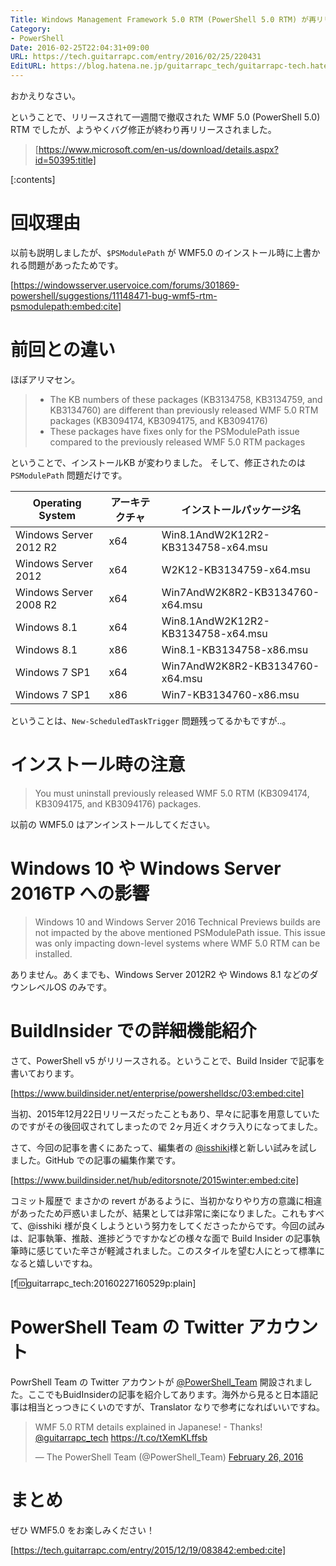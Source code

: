 ```yaml
---
Title: Windows Management Framework 5.0 RTM (PowerShell 5.0 RTM) が再リリースされました
Category:
- PowerShell
Date: 2016-02-25T22:04:31+09:00
URL: https://tech.guitarrapc.com/entry/2016/02/25/220431
EditURL: https://blog.hatena.ne.jp/guitarrapc_tech/guitarrapc-tech.hatenablog.com/atom/entry/10328537792364785072
---
```


おかえりなさい。

ということで、リリースされて一週間で撤収された WMF 5.0 (PowerShell 5.0) RTM でしたが、ようやくバグ修正が終わり再リリースされました。

> [https://www.microsoft.com/en-us/download/details.aspx?id=50395:title]


[:contents]

# 回収理由

以前も説明しましたが、`$PSModulePath` が WMF5.0 のインストール時に上書かれる問題があったためです。

[https://windowsserver.uservoice.com/forums/301869-powershell/suggestions/11148471-bug-wmf5-rtm-psmodulepath:embed:cite]


# 前回との違い

ほぼアリマセン。

> - The KB numbers of these packages (KB3134758, KB3134759, and KB3134760) are different than previously released WMF 5.0 RTM packages (KB3094174, KB3094175, and KB3094176)
> - These packages have fixes only for the PSModulePath issue compared to the previously released WMF 5.0 RTM packages

ということで、インストールKB が変わりました。
そして、修正されたのは `PSModulePath` 問題だけです。

Operating System	| アーキテクチャ	| インストールパッケージ名
---- | ---- | ----
Windows Server 2012 R2	| x64	| Win8.1AndW2K12R2-KB3134758-x64.msu
Windows Server 2012	| x64	| W2K12-KB3134759-x64.msu
Windows Server 2008 R2	| x64	| Win7AndW2K8R2-KB3134760-x64.msu
Windows 8.1	| x64	| Win8.1AndW2K12R2-KB3134758-x64.msu
Windows 8.1	| x86	| Win8.1-KB3134758-x86.msu
Windows 7 SP1	| x64	| Win7AndW2K8R2-KB3134760-x64.msu
Windows 7 SP1	| x86	| Win7-KB3134760-x86.msu


ということは、`New-ScheduledTaskTrigger` 問題残ってるかもですが..。

# インストール時の注意

> You must uninstall previously released WMF 5.0 RTM (KB3094174, KB3094175, and KB3094176) packages.

以前の WMF5.0 はアンインストールしてください。


# Windows 10 や Windows Server 2016TP への影響

> Windows 10 and Windows Server 2016 Technical Previews builds are not impacted by the above mentioned PSModulePath issue. This issue was only impacting down-level systems where WMF 5.0 RTM can be installed.

ありません。あくまでも、Windows Server 2012R2 や Windows 8.1 などのダウンレベルOS のみです。

# BuildInsider での詳細機能紹介

さて、PowerShell v5 がリリースされる。ということで、Build Insider で記事を書いております。

[https://www.buildinsider.net/enterprise/powershelldsc/03:embed:cite]

当初、2015年12月22日リリースだったこともあり、早々に記事を用意していたのですがその後回収されてしまったので 2ヶ月近くオクラ入りになってました。

さて、今回の記事を書くにあたって、編集者の [@isshiki](https://twitter.com/isshiki)様と新しい試みを試しました。GitHub での記事の編集作業です。

[https://www.buildinsider.net/hub/editorsnote/2015winter:embed:cite]

コミット履歴で まさかの revert があるように、当初かなりやり方の意識に相違があったため戸惑いましたが、結果としては非常に楽になりました。これもすべて、@isshiki 様が良くしようという努力をしてくださったからです。今回の試みは、記事執筆、推敲、進捗どうですかなどの様々な面で Build Insider の記事執筆時に感じていた辛さが軽減されました。このスタイルを望む人にとって標準になると嬉しいですね。

[f:id:guitarrapc_tech:20160227160529p:plain]

# PowerShell Team の Twitter アカウント

PowrShell Team の Twitter アカウントが [@PowerShell_Team](https://twitter.com/PowerShell_Team) 開設されました。ここでもBuidInsiderの記事を紹介してあります。海外から見ると日本語記事は相当とっつきにくいのですが、Translator なりで参考になればいいですね。

<blockquote class="twitter-tweet" data-lang="en"><p lang="en" dir="ltr">WMF 5.0 RTM details explained in Japanese! - Thanks! <a href="https://twitter.com/guitarrapc_tech">@guitarrapc_tech</a> <a href="https://t.co/tXemKLffsb">https://t.co/tXemKLffsb</a></p>&mdash; The PowerShell Team (@PowerShell_Team) <a href="https://twitter.com/PowerShell_Team/status/703242871197937665">February 26, 2016</a></blockquote>
<script async src="//platform.twitter.com/widgets.js" charset="utf-8"></script>

# まとめ

ぜひ WMF5.0 をお楽しみください！

[https://tech.guitarrapc.com/entry/2015/12/19/083842:embed:cite]

